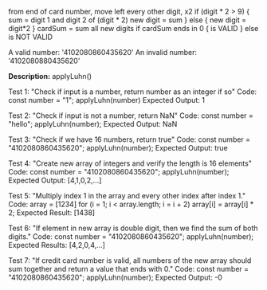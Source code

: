 from end of card number, move left
every other digit, x2
  if (digit * 2  > 9) {
    sum = digit 1 and digit 2 of (digit * 2)
    new digit = sum
  } else {
    new digit = digit*2
  }
  cardSum = sum all new digits
  if cardSum ends in 0 {
  is VALID
  }   else
    is NOT VALID 


A valid number: '4102080860435620'
An invalid number: '4102080880435620'

**Description:** applyLuhn()

Test 1: "Check if input is a number, return number as an integer if so"
Code:
  const number = "1";
  applyLuhn(number)
Expected Output: 1 

Test 2: "Check if input is not a number, return NaN"
Code:   const number = "hello";
        applyLuhn(number);
Expected Output: NaN

Test 3: "Check if we have 16 numbers, return true"
Code:   const number = "4102080860435620";
        applyLuhn(number);
Expected Output: true

Test 4: "Create new array of integers and verify the length is 16 elements"
Code:   const number = "4102080860435620";
        applyLuhn(number);
Expected Output: [4,1,0,2,...]

Test 5: "Multiply index 1 in the array and every other index after index 1."
Code: array = [1234]
      for (i = 1; i < array.length; i = i + 2)
      array[i] = array[i] * 2;
Expected Result: [1438]

Test 6: "If element in new array is double digit, then we find the sum of both digits."
Code:
const number = "4102080860435620";
        applyLuhn(number);
Expected Results: [4,2,0,4,...]

Test 7: "If credit card number is valid, all numbers of the new array should sum together and return a value that ends with 0."
Code:
        const number = "4102080860435620";
        applyLuhn(number);
Expected Output: -0




